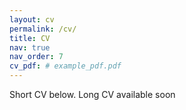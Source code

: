 ```yaml
---
layout: cv
permalink: /cv/
title: CV
nav: true
nav_order: 7
cv_pdf: # example_pdf.pdf
---
```


<p> Short CV below. Long CV available soon</p>